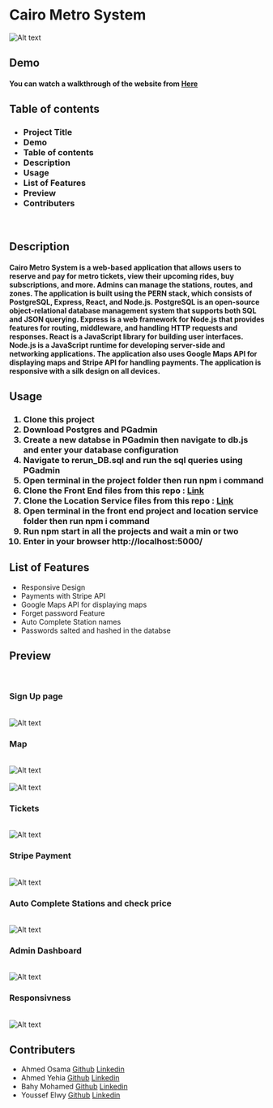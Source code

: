 <html>
<h1>Cairo Metro System</h1>
   <img src="README_Files/Homepage.png" alt="Alt text" title="Homepage">
   <h3></h3>
       <h2>Demo</h2>
        <h4>You can watch a walkthrough of the website from <a href="https://drive.google.com/drive/folders/1G9J6oPhQiX0V36ZfZqRkj2C0ZpatRAyG" target="_blank">Here</a></h4>
    <h2>
    Table of contents
    </h2>
    <h3> 
        <ul>
            <li>Project Title</li>
            <li>Demo</li>
            <li>Table of contents</li>
            <li>Description</li>
            <li>Usage</li>
            <li>List of Features</li>
            <li>Preview</li>
            <li>Contributers</li>
        </ul>
    </h3>
    <br>
    <h2>Description</h2>
    <h4>Cairo Metro System is a web-based application that allows users to reserve and pay for metro tickets, view their upcoming rides, buy subscriptions, and more. Admins can manage the stations, routes, and zones. The application is built using the PERN stack, which consists of PostgreSQL, Express, React, and Node.js. PostgreSQL is an open-source object-relational database management system that supports both SQL and JSON querying. Express is a web framework for Node.js that provides features for routing, middleware, and handling HTTP requests and responses. React is a JavaScript library for building user interfaces. Node.js is a JavaScript runtime for developing server-side and networking applications. The application also uses Google Maps API for displaying maps and Stripe API for handling payments. The application is responsive with a silk design on all devices.
    </h4>
    <h2>Usage</h2>
    <h3><ol>
            <li>Clone this project</li>
            <li>Download Postgres and PGadmin</li>
            <li>Create a new databse in PGadmin then navigate to db.js and enter your database configuration</li>
            <li>Navigate to rerun_DB.sql and run the sql queries using PGadmin</li>
            <li>Open terminal in the project folder then run npm i command</li>
            <li>Clone the Front End files from this repo : <a href="https://github.com/youfiElwy/frontend-v3" target="_blank">Link</a></li>
            <li>Clone the Location Service files from this repo : <a href="https://github.com/AhmedHosny2/Google-Metro-Location-service" target="_blank">Link</a></li>
            <li>Open terminal in the front end project and location service folder then run npm i command</li>
            <li>Run npm start in all the projects and wait a min or two</li>
            <li>Enter in your browser http://localhost:5000/</li>
        </ol></h3>
    <h2>List of Features</h2>
        <ul>
            <li>Responsive Design</li>
            <li>Payments with Stripe API</li>
            <li>Google Maps API for displaying maps </li>
            <li>Forget password Feature</li>
            <li>Auto Complete Station names</li>
            <li>Passwords salted and hashed in the databse</li>
        </ul>
    <h2>Preview</h2>
    <br>
    <h3>Sign Up page</h3>
    <br>
    <img src="README_Files/SignUp.png" alt="Alt text" title="Sign Up Page">
    <br>
    <h3>Map</h3>
    <br>
    <img src="README_Files/Map1.png" alt="Alt text" title="Map">
    <br>
    <br>
    <img src="README_Files/Map2.png" alt="Alt text" title="Map">
    <br>
    <h3>Tickets</h3>
    <br>
    <img src="README_Files/Tickets.png" alt="Alt text" title="Tickets">
    <br>
    <h3>Stripe Payment</h3>
    <br>
    <img src="README_Files/Stripe.png" alt="Alt text" title="Stripe Payment">
    <br>
    <h3>Auto Complete Stations and check price</h3>
    <br>
    <img src="README_Files/AutoComplete.gif" alt="Alt text" title="Auto Complete">
    <br>
    <h3>Admin Dashboard</h3>
    <br>
    <img src="README_Files/AdminDashboard.png" alt="Alt text" title="Admin Dashboard">
    <br>
    <h3>Responsivness</h3>
    <br>
    <img src="README_Files/Responsive1.gif" alt="Alt text" title="Responive">
    <br>
    <h2>Contributers</h2>
        <ul>
            <li>Ahmed Osama <a href="https://github.com/AhmedOsamaAli" target="_blank">Github</a> <a href="https://www.linkedin.com/in/ahmedosamadiab/" target="_blank">Linkedin</a></li>
            <li>Ahmed Yehia <a href="https://github.com/AhmedHosny2" target="_blank">Github</a> <a href="https://www.linkedin.com/in/ahmed-yehia-155629206/" target="_blank">Linkedin</a></li>
            <li>Bahy Mohamed <a href="https://github.com/bahylol" target="_blank">Github</a> <a href="https://www.linkedin.com/in/bahy-salama/" target="_blank">Linkedin</a></li>
            <li>Youssef Elwy <a href="https://github.com/youfiElwy" target="_blank">Github</a> <a href="https://www.linkedin.com/in/youssef-elwy-427682268/" target="_blank">Linkedin</a></li>
        </ul>
</html>
